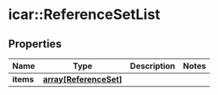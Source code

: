 # icar::ReferenceSetList


## Properties

Name | Type | Description | Notes
------------ | ------------- | ------------- | -------------
**items** | [**array[ReferenceSet]**](ReferenceSet.md) |  | 


